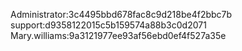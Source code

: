 Administrator:3c4495bbd678fac8c9d218be4f2bbc7b
support:d9358122015c5b159574a88b3c0d2071
Mary.williams:9a3121977ee93af56ebd0ef4f527a35e